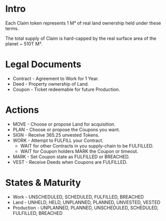 # Intro
Each Claim token represents 1 M² of real land ownership held under these terms.

The total supply of Claim is hard-capped by the real surface area of the planet ~ 510T M².

# Legal Documents
- Contract - Agreement to Work for 1 Year.
- Deed - Property ownership of Land.
- Coupon - Ticket redeemable for future Production.

# Actions
- MOVE - Choose or propose Land for acquisition.
- PLAN - Choose or propose the Coupons you want.
- SIGN - Receive 365.25 unvested Tokens.
- WORK - Attempt to FULFILL your Contract.
  - WAIT for other Contracts in you supply-chain to be FULFILLED.
  - WAIT for Coupon holders MARK the Coupon or timeout.
- MARK - Set Coupon state as FULFILLED or BREACHED.
- VEST - Receive Deeds when Coupons are FULFILLED. 

# States & Maturity
- Work - UNSCHEDULED, SCHEDULED, FULFILLED, BREACHED
- Land - UNHELD, HELD, UNPLANNED, PLANNED, UNVESTED, VESTED
- Production - UNPLANNED, PLANNED, UNSCHEDULED, SCHEDULED, FULFILLED, BREACHED
